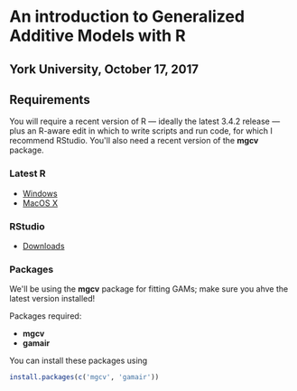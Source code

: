 # An introduction to Generalized Additive Models with R

## York University, October 17, 2017

## Requirements

You will require a recent version of R &mdash; ideally the latest 3.4.2 release &mdash; plus an R-aware edit in which to write scripts and run code, for which I recommend RStudio. You'll also need a recent version of the **mgcv** package.

### Latest R

* [Windows](https://cloud.r-project.org/bin/windows/)
* [MacOS X](https://cloud.r-project.org/bin/macosx/)

### RStudio

* [Downloads](https://www.rstudio.com/products/rstudio/download/#download)

### Packages

We'll be using the **mgcv** package for fitting GAMs; make sure you ahve the latest version installed!

Packages required:

* **mgcv**
* **gamair**

You can install these packages using

```r
install.packages(c('mgcv', 'gamair'))
```

